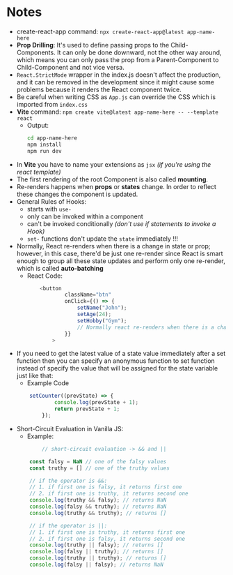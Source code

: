 # Notes

* create-react-app command: `npx create-react-app@latest app-name-here`
* **Prop Drilling**: It's used to define passing props to the Child-Components. It can only be done downward, not the other way around, which means you can only pass the prop from a Parent-Component to Child-Component and not vice versa.
* `React.StrictMode` wrapper in the index.js doesn't affect the production, and it can be removed in the development since it might cause some problems because it renders the React component twice.
* Be careful when writing CSS as `App.js` can override the CSS which is imported from `index.css`
* **Vite** command: `npm create vite@latest app-name-here -- --template react`
    * Output:       
        ```bash
        cd app-name-here
        npm install
        npm run dev
        ```
* In **Vite** you have to name your extensions as `jsx` *(if you're using the react template)*
* The first rendering of the root Component is also called **mounting**.
* Re-renders happens when **props** or **states** change. In order to reflect these changes the component is updated.
* General Rules of Hooks:
    * starts with `use-`
    * only can be invoked within a component
    * can't be invoked conditionally *(don't use if statements to invoke a Hook)*
    * `set-` functions don't update the `state` immediately !!!  
* Normally, React re-renders when there is a change in state or prop; however, in this case, there'd be just one re-render since React is smart enough to group all these state updates and perform only one re-render, which is called **auto-batching**
    * React Code:
        ```js
            <button
                    className="btn"
                    onClick={() => {
                        setName("John");
                        setAge(24);
                        setHobby("Gym");
                        // Normally react re-renders when there is a change in state or prop however in thise case there'd be just one re-render since React is smart enough to group all these state updates and perform only one re-render which is called auto-batching - React v18
                    }}
                >
        ```
* If you need to get the latest value of a state value immediately after a set function then you can specify an anonymous function to set function instead of specify the value that will be assigned for the state variable just like that:
    * Example Code
    ```js
        setCounter((prevState) => {
                console.log(prevState + 1);
                return prevState + 1;
            });
    ```
* Short-Circuit Evaluation in Vanilla JS:
    * Example:
    ```js
            // short-circuit evaluation -> && and ||

        const falsy = NaN // one of the falsy values
        const truthy = [] // one of the truthy values

        // if the operator is &&:
        // 1. if first one is falsy, it returns first one
        // 2. if first one is truthy, it returns second one
        console.log(truthy && falsy); // returns NaN
        console.log(falsy && truthy); // returns NaN
        console.log(truthy && truthy); // returns []

        // if the operator is ||:
        // 1. if first one is truthy, it returns first one
        // 2. if first one is falsy, it returns second one
        console.log(truthy || falsy); // returns []
        console.log(falsy || truthy); // returns []
        console.log(truthy || truthy); // returns []
        console.log(falsy || falsy); // returns NaN
    ```
